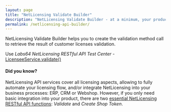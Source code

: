 ```yaml
---
layout: page
title: "NetLicensing Validate Builder"
description: "NetLicensing Validate Builder - at a minimum, your product must call the validate method to retrieve the result of customer licenses validation."
permalink: /netlicensing-api-builder/
---
```


NetLicensing Validate Builder helps you to create the validation method call to retrieve the result of customer licenses validation.

Use *Labs64 NetLicensing RESTful API Test Center* - [LicenseeService.validate()](https://netlicensing.io/NetLicensing-API/#!/Licensee/validateLicensee)

#### Did you know?

NetLicensing API services cover all licensing aspects, allowing to fully automate your licensing flow, and/or integrate NetLicensing into your business processes: ERP, CRM or Webshop.
However, if you only need basic integration into your product, there are two [essential NetLicensing RESTful API functions](https://netlicensing.io/wiki/restful-api#essentials): *Validate* and *Create Shop Token*.
